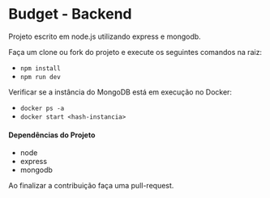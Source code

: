 # Budget - Backend

Projeto escrito em node.js utilizando express e mongodb.

Faça um clone ou fork do projeto e execute os seguintes comandos na raiz:

- `npm install`
- `npm run dev`

Verificar se a instância do MongoDB está em execução no Docker:
- `docker ps -a`
- `docker start <hash-instancia>`

#### Dependências do Projeto

- node
- express
- mongodb

Ao finalizar a contribuição faça uma pull-request.
